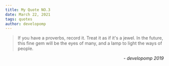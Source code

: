 ```yaml
---
title: My Quote NO.3
date: March 22, 2021
tags: quotes
author: developomp
---
```


> If you have a proverbs, record it. Treat it as if it's a jewel. In the future, this fine gem will be the eyes of many, and a lamp to light the ways of people.

<div style="text-align: right"> <i>- developomp 2019</i> </div>
